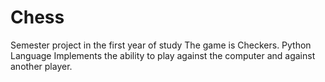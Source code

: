 # Chess
Semester project in the first year of study The game is Checkers. Python Language Implements the ability to play against the computer and against another player.
